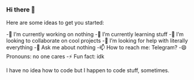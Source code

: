 ### Hi there 👋

Here are some ideas to get you started:

-🔭 I’m currently working on nothing
-🌱 I’m currently learning stuff
-👯 I’m looking to collaborate on cool projects
-🤔 I’m looking for help with literally everything
-💬 Ask me about nothing
-📫 How to reach me: Telegram?
-😄 Pronouns: no one cares
-⚡ Fun fact: idk

I have no idea how to code but I happen to code stuff, sometimes.

